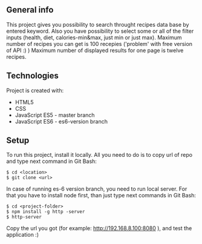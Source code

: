 ## General info
This project gives you possibility to search throught recipes data base by entered keyword. 
Also you have possibility to select some or all of the filter inputs (health, diet, calories-min&max, just min or just max).
Maximum number of recipes you can get is 100 recepies ('problem' with free version of API :) )
Maximum number of displayed results for one page is twelve recipes.
	
## Technologies
Project is created with:
* HTML5
* CSS
* JavaScript ES5 - master branch
* JavaScript ES6 - es6-version branch
	
## Setup
To run this project, install it locally. All you need to do is to copy url of repo and type next command in Git Bash:

```
$ cd <location>
$ git clone <url>
```
In case of running es-6 version branch, you need to run local server. For that you have to install node first, than just type next commands in Git Bash:
```
$ cd <project-folder>
$ npm install -g http -server
$ http-server 
```
Copy the url you got (for example: http://192.168.8.100:8080 ), and test the application :)
